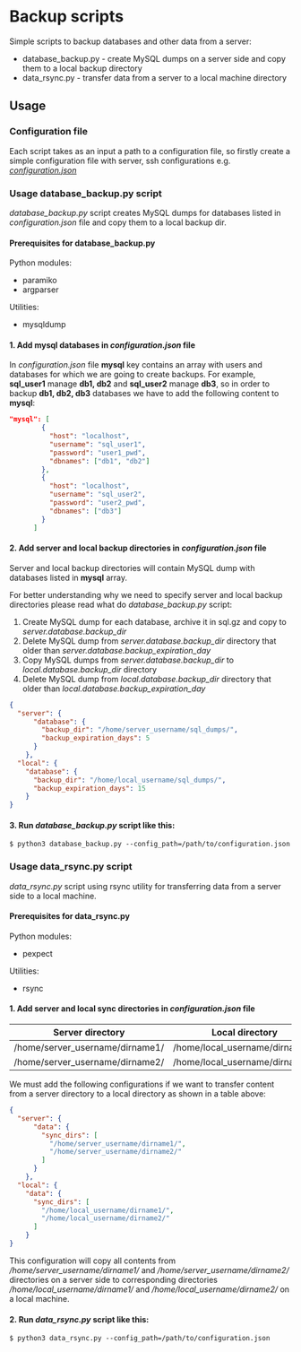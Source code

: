 # Backup scripts
Simple scripts to backup databases and other data from a server:
* database_backup.py - create MySQL dumps on a server side and copy them to a local backup directory
* data_rsync.py - transfer data from a server to a local machine directory

## Usage

### Configuration file
Each script takes as an input a path to a configuration file, so firstly create a simple configuration file with server, ssh configurations e.g. [*configuration.json*](https://github.com/YuriiBarninets/backup-scripts/blob/c672e38b364aa44bbeae8210a98e252c105cd6d9/configuration.json#L1-L46)

### Usage database_backup.py script
*database_backup.py* script creates MySQL dumps for databases listed in *configuration.json* file and copy them to a local backup dir.

#### Prerequisites for database_backup.py
Python modules: 
 * paramiko
 * argparser

Utilities:
 * mysqldump

#### 1. Add mysql databases in *configuration.json* file
In *configuration.json* file **mysql** key contains an array with users and databases for which we are going to create backups.
For example, **sql_user1** manage **db1, db2** and **sql_user2** manage **db3**, so in order to backup **db1, db2, db3** databases we have to add the following content to **mysql**:
```json
"mysql": [
        {
          "host": "localhost",
          "username": "sql_user1",
          "password": "user1_pwd",
          "dbnames": ["db1", "db2"]
        },
        {
          "host": "localhost",
          "username": "sql_user2",
          "password": "user2_pwd",
          "dbnames": ["db3"]
        }
      ]
```

#### 2. Add server and local backup directories in *configuration.json* file
Server and local backup directories will contain MySQL dump with databases listed in **mysql** array.

For better understanding why we need to specify server and local backup directories please read what do *database_backup.py* script:
1. Create MySQL dump for each database, archive it in sql.gz and copy to *server.database.backup_dir*
2. Delete MySQL dump from *server.database.backup_dir* directory that older than *server.database.backup_expiration_day*
3. Copy MySQL dumps from *server.database.backup_dir* to *local.database.backup_dir* directory
4. Delete MySQL dump from *local.database.backup_dir* directory that older than *local.database.backup_expiration_day* 
```json
{
  "server": {
      "database": {
        "backup_dir": "/home/server_username/sql_dumps/",
        "backup_expiration_days": 5
      }
    },
  "local": {
    "database": {
      "backup_dir": "/home/local_username/sql_dumps/",
      "backup_expiration_days": 15
    }
}
```

#### 3. Run *database_backup.py* script like this:
```
$ python3 database_backup.py --config_path=/path/to/configuration.json
```

### Usage data_rsync.py script
*data_rsync.py* script using rsync utility for transferring data from a server side to a local machine.

#### Prerequisites for data_rsync.py
Python modules: 
 * pexpect

Utilities:
 * rsync

#### 1. Add server and local sync directories in *configuration.json* file
Server directory | Local directory
--- | ---
/home/server_username/dirname1/ | /home/local_username/dirname1/
/home/server_username/dirname2/ | /home/local_username/dirname2/

We must add the following configurations if we want to transfer content from a server directory to a local directory as shown in a table above:

```json
{
  "server": {
      "data": {
        "sync_dirs": [
          "/home/server_username/dirname1/",
          "/home/server_username/dirname2/"
        ]
      }
    },
  "local": {
    "data": {
      "sync_dirs": [
        "/home/local_username/dirname1/",
        "/home/local_username/dirname2/"
      ]
    }
}
```
This configuration will copy all contents from */home/server_username/dirname1/* and */home/server_username/dirname2/* directories on a server side to corresponding directories */home/local_username/dirname1/* and */home/local_username/dirname2/* on a local machine.

#### 2. Run *data_rsync.py* script like this:
```
$ python3 data_rsync.py --config_path=/path/to/configuration.json
```
